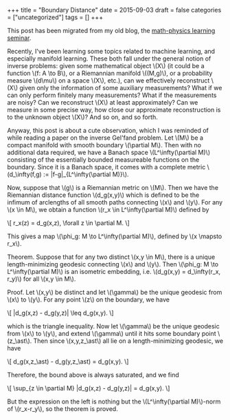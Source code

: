 +++
title = "Boundary Distance"
date = 2015-09-03
draft = false
categories = ["uncategorized"]
tags = []
+++

This post has been migrated from my old blog, the [math-physics learning seminar](https://mathphysseminar.blogspot.com/).



Recently, I've been learning some topics related to machine learning, and especially manifold learning. These both fall under the general notion of inverse problems: given some mathematical object \\(X\\) (it could be a function \\(f: A \to B\\), or a Riemannian manifold \\((M,g)\\), or a probability measure \\(d\mu\\) on a space \\(X\\), etc.), can we effectively reconstruct \\(X\\) given only the information of some auxiliary measurements? What if we can only perform finitely many measurements? What if the measurements are noisy? Can we reconstruct \\(X\\) at least approximately? Can we measure in some precise way, how close our approximate reconstruction is to the unknown object \\(X\\)? And so on, and so forth.


Anyway, this post is about a cute observation, which I was reminded of while reading a paper on the inverse Gel'fand problem. Let \\(M\\) be a compact manifold with smooth boundary \\(\partial M\\). Then with no additional data required, we have a Banach space \\(L^\infty(\partial M)\\) consisting of the essentially bounded measureable functions on the boundary. Since it is a Banach space, it comes with a complete metric \\(d_\infty(f,g) := \|f-g\|_{L^\infty(\partial M)}\\).


Now, suppose that \\(g\\) is a Riemannian metric on \\(M\\). Then we have the Riemannian distance function \\(d_g(x,y)\\) which is defined to be the infimum of arclengths of all smooth paths connecting \\(x\\) and \\(y\\). For any \\(x \in M\\), we obtain a function \\(r_x \in L^\infty(\partial M)\\) defined by

\\[ r_x(z) = d_g(x,z), \forall z \in \partial M. \\]

This gives a map \\(\phi_g: M \to L^\infty(\partial M)\\), defined by \\(x \mapsto r_x\\).


Theorem. Suppose that for any two distinct \\(x,y \in M\\), there is a unique length-minimizing geodesic connecting \\(x\\) and \\(y\\). Then \\(\phi_g: M \to L^\infty(\partial M)\\) is an isometric embedding, i.e. \\(d_g(x,y) = d_\infty(r_x, r_y)\\) for all \\(x,y \in M\\).


Proof. Let \\(x,y\\) be distinct and let \\(\gamma\\) be the unique geodesic from \\(x\\) to \\(y\\). For any point \\(z\\) on the boundary, we have

\\[ |d_g(x,z) - d_g(y,z)| \leq d_g(x,y). \\]

which is the triangle inequality. Now let \\(\gamma\\) be the unique geodesic from \\(x\\) to \\(y\\), and extend \\(\gamma\\) until it hits some boundary point \\(z_\ast\\). Then since \\(x,y,z_\ast\\) all lie on a length-minimizing geodesic, we have

\\[ d_g(x,z_\ast) - d_g(y,z_\ast) = d_g(x,y). \\]

Therefore, the bound above is always saturated, and we find

\\[ \sup_{z \in \partial M} |d_g(x,z) - d_g(y,z)| = d_g(x,y). \\]

But the expression on the left is nothing but the \\(L^\infty(\partial M)\\)-norm of \\(r_x-r_y\\), so the theorem is proved.
